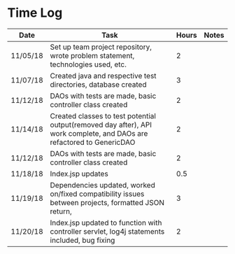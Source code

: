 # Time Log

| Date | Task | Hours | Notes|
|------|------|-------|------|
|11/05/18| Set up team project repository, wrote problem statement, technologies used, etc.| 2 | |
|11/07/18| Created java and respective test directories, database created| 3 | |
|11/12/18| DAOs with tests are made, basic controller class created| 2 | |
|11/14/18| Created classes to test potential output(removed day after), API work complete, and DAOs are refactored to GenericDAO | 2 | |
|11/12/18| DAOs with tests are made, basic controller class created| 2 | |
|11/18/18| Index.jsp updates| 0.5 | |
|11/19/18| Dependencies updated, worked on/fixed compatibility issues between projects, formatted JSON return, | 3 | |
|11/20/18| Index.jsp updated to function with controller servlet, log4j statements included, bug fixing | 2 | |
















